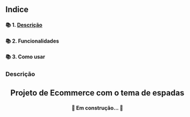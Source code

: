 
## Indice

#### 📚 1. [Descrição](#Descrição)
#### 📚 2. Funcionalidades
#### 📚 3. Como usar

<a name="Descrição"></a>
### Descrição

<div align="center">

## Projeto de Ecommerce com o tema de espadas

</div>

<h4 align="center"> 
	🚧   Em construção...  🚧
</h4>

